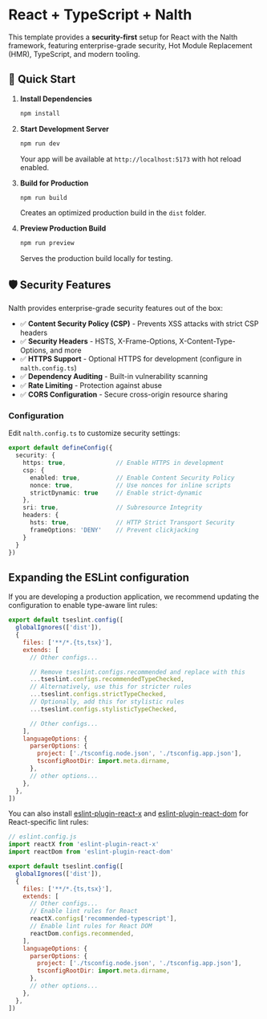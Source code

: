 # React + TypeScript + Nalth

This template provides a **security-first** setup for React with the Nalth framework, featuring enterprise-grade security, Hot Module Replacement (HMR), TypeScript, and modern tooling.

## 🚀 Quick Start

1. **Install Dependencies**
   ```bash
   npm install
   ```

2. **Start Development Server**
   ```bash
   npm run dev
   ```
   Your app will be available at `http://localhost:5173` with hot reload enabled.

3. **Build for Production**
   ```bash
   npm run build
   ```
   Creates an optimized production build in the `dist` folder.

4. **Preview Production Build**
   ```bash
   npm run preview
   ```
   Serves the production build locally for testing.

## 🛡️ Security Features

Nalth provides enterprise-grade security features out of the box:

- ✅ **Content Security Policy (CSP)** - Prevents XSS attacks with strict CSP headers
- ✅ **Security Headers** - HSTS, X-Frame-Options, X-Content-Type-Options, and more
- ✅ **HTTPS Support** - Optional HTTPS for development (configure in `nalth.config.ts`)
- ✅ **Dependency Auditing** - Built-in vulnerability scanning
- ✅ **Rate Limiting** - Protection against abuse
- ✅ **CORS Configuration** - Secure cross-origin resource sharing

### Configuration

Edit `nalth.config.ts` to customize security settings:

```typescript
export default defineConfig({
  security: {
    https: true,              // Enable HTTPS in development
    csp: {
      enabled: true,          // Enable Content Security Policy
      nonce: true,            // Use nonces for inline scripts
      strictDynamic: true     // Enable strict-dynamic
    },
    sri: true,                // Subresource Integrity
    headers: {
      hsts: true,             // HTTP Strict Transport Security
      frameOptions: 'DENY'    // Prevent clickjacking
    }
  }
})
```

## Expanding the ESLint configuration

If you are developing a production application, we recommend updating the configuration to enable type-aware lint rules:

```js
export default tseslint.config([
  globalIgnores(['dist']),
  {
    files: ['**/*.{ts,tsx}'],
    extends: [
      // Other configs...

      // Remove tseslint.configs.recommended and replace with this
      ...tseslint.configs.recommendedTypeChecked,
      // Alternatively, use this for stricter rules
      ...tseslint.configs.strictTypeChecked,
      // Optionally, add this for stylistic rules
      ...tseslint.configs.stylisticTypeChecked,

      // Other configs...
    ],
    languageOptions: {
      parserOptions: {
        project: ['./tsconfig.node.json', './tsconfig.app.json'],
        tsconfigRootDir: import.meta.dirname,
      },
      // other options...
    },
  },
])
```

You can also install [eslint-plugin-react-x](https://github.com/Rel1cx/eslint-react/tree/main/packages/plugins/eslint-plugin-react-x) and [eslint-plugin-react-dom](https://github.com/Rel1cx/eslint-react/tree/main/packages/plugins/eslint-plugin-react-dom) for React-specific lint rules:

```js
// eslint.config.js
import reactX from 'eslint-plugin-react-x'
import reactDom from 'eslint-plugin-react-dom'

export default tseslint.config([
  globalIgnores(['dist']),
  {
    files: ['**/*.{ts,tsx}'],
    extends: [
      // Other configs...
      // Enable lint rules for React
      reactX.configs['recommended-typescript'],
      // Enable lint rules for React DOM
      reactDom.configs.recommended,
    ],
    languageOptions: {
      parserOptions: {
        project: ['./tsconfig.node.json', './tsconfig.app.json'],
        tsconfigRootDir: import.meta.dirname,
      },
      // other options...
    },
  },
])
```
